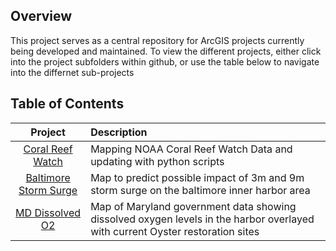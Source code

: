 ## Overview

This project serves as a central repository for ArcGIS projects currently being developed and maintained.  To view the different projects, either click into the project subfolders within github, or use the table below to navigate into the differnet sub-projects

## Table of Contents

| Project | Description |
|:---------:|:-------------|
| [Coral Reef Watch](./CoralReefWatch/README.md) | Mapping NOAA Coral Reef Watch Data and updating with python scripts |
| [Baltimore Storm Surge](./StormSurge/README.md) | Map to predict possible impact of 3m and 9m storm surge on the baltimore inner harbor area |
| [MD Dissolved O2](./MarylandO2/README.md)| Map of Maryland government data showing dissolved oxygen levels in the harbor overlayed with current Oyster restoration sites|